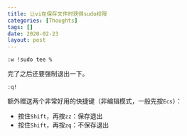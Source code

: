 ```yaml
---
title: 让vi在保存文件时获得sudo权限
categories: [Thoughts]
tags: []
date: 2020-02-23
layout: post
---
```


```
:w !sudo tee %
```

完了之后还要强制退出一下。

```
:q!
```

<!-- more -->

额外赠送两个非常好用的快捷键（非编辑模式，一般先按`Ecs`）：

- 按住`Shift`，再按`zz`：保存退出
- 按住`Shift`，再按`zq`：不保存退出



